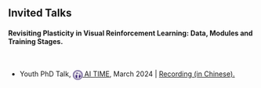 <h1 id="invited-talks"></h1>

<h2 style="margin: 30px 0px 10px;">Invited Talks</h2>

<h4>Revisiting Plasticity in Visual Reinforcement Learning: Data, Modules and Training Stages.</h4>

<ul>    
  <li>
    <p>
      <div class="event-info">
        <span class="event-title">Youth PhD Talk,</span>
        <span class="event-host"><a href="http://www.aitime.cn/" target="_blank" rel="noopener noreferrer" class="brand"><img src="/assets/Logo/AITIME.png" alt="AI TIME" width="19.778" height="20" style="vertical-align: middle;"> AI TIME</a>,</span>
        <time datetime="2024-03">March 2024 |</time>
        <a href="https://www.bilibili.com/video/BV1RF4m157Uh/" target="_blank" rel="noopener noreferrer" class="rec-link" title="Talk Recording (in Chinese)" aria-label="Watch talk recording"> Recording (in Chinese).</a>
      </div>
    </p>
  </li>
</ul>
